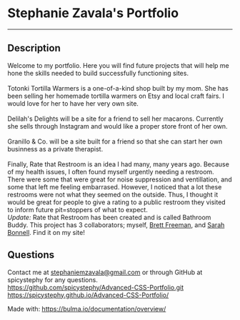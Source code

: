 # Stephanie Zavala's Portfolio

---
## Description
Welcome to my portfolio. Here you will find future projects that will help me hone the skills needed to build successfully functioning sites.
<br>
<br>
Totonki Tortilla Warmers is a one-of-a-kind shop built by my mom. She has been selling her homemade tortilla warmers on Etsy and local craft fairs. I would love for her to have her very own site. 
<br>
<br>
Delilah's Delights will be a site for a friend to sell her macarons. Currently she sells through Instagram and would like a proper store front of her own. 
<br>
<br>
Granillo & Co. will be a site built for a friend so that she can start her own businness as a private therapist. 
<br>
<br>
Finally, Rate that Restroom is an idea I had many, many years ago. Because of my health issues, I often found myself urgently needing a restroom. There were some that were great for noise suppression and ventillation, and some that left me feeling embarrased. However, I noticed that a lot these restrooms were not what they seemed on the outside. Thus, I thought it would be great for people to give a rating to a public restroom they visited to inform future pit=stoppers of what to expect.
<br>
*Update:* Rate that Restroom has been created and is called Bathroom Buddy. This project has 3 collaborators; myself, [Brett Freeman](https://github.com/bhfreeman), and [Sarah Bonnell](https://github.com/sarahbinaz1020). Find it on my site!



## Questions
Contact me at stephaniemzavala@gmail.com or through GitHub at spicystephy for any questions.
<br>https://github.com/spicystephy/Advanced-CSS-Portfolio.git
<br>https://spicystephy.github.io/Advanced-CSS-Portfolio/

 

Made with:
https://bulma.io/documentation/overview/